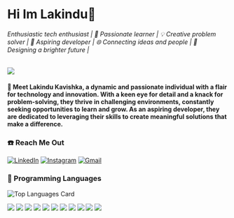 # Hi Im Lakindu👋

###### Enthusiastic tech enthusiast | 🌟 Passionate learner | 💡 Creative problem solver | 🚀 Aspiring developer | 🌐 Connecting ideas and people | 🎨 Designing a brighter future | 
![](https://komarev.com/ghpvc/?username=lakindulk&color=dc143c)

#### 🌟 Meet Lakindu Kavishka, a dynamic and passionate individual with a flair for technology and innovation. With a keen eye for detail and a knack for problem-solving, they thrive in challenging environments, constantly seeking opportunities to learn and grow. As an aspiring developer, they are dedicated to leveraging their skills to create meaningful solutions that make a difference. 

### ☎️ Reach Me Out 
[![LinkedIn](https://img.icons8.com/color/48/000000/linkedin.png)](https://www.linkedin.com/in/lakindu-kavishka-8a1356217) [![Instagram](https://img.icons8.com/fluent/48/000000/instagram-new.png)](https://www.instagram.com/lakindukavishka?igsh=MWlqaXcxZWc5czlpeg%3D%3D&utm_source=qr) [![Gmail](https://img.icons8.com/color/48/000000/gmail.png)](mailto:lakindulk9@gmail.com)


### 🚀 Programming Languages
![Top Languages Card](https://github-readme-stats.vercel.app/api/top-langs/?username=lakindulk&layout=compact)

<img src="https://img.icons8.com/color/48/000000/html-5--v1.png"/> <img src="https://img.icons8.com/color/48/000000/css3.png"/> 
<img src="https://img.icons8.com/color/48/000000/javascript--v2.png"/> 
<img src="https://img.icons8.com/officexs/50/000000/react.png"/> 
<img src="https://img.icons8.com/color/48/000000/nodejs.png"/> 
<img src="https://img.icons8.com/offices/40/000000/php-logo.png"/> 
<img src="https://img.icons8.com/color/48/000000/mysql-logo.png"/> 
<img src="https://img.icons8.com/color/48/000000/mongodb.png"/> 
<img src="https://img.icons8.com/color/48/000000/java-coffee-cup-logo.png"/> 
<img src="https://img.icons8.com/color/48/000000/python.png"/> 
<img src="https://www.google.com/url?sa=i&url=https%3A%2F%2Flottiefiles.com%2Fanimations%2Freact-logo-spinning-7YFjKOZmr0&psig=AOvVaw1QE8wwmZnWL_qhwIytdg-T&ust=1716293715634000&source=images&cd=vfe&opi=89978449&ved=0CBEQjRxqGAoTCOjBubuanIYDFQAAAAAdAAAAABCXAQ"/>


